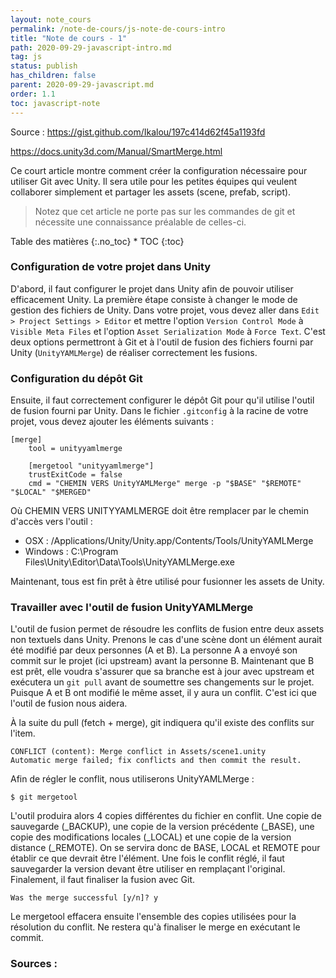 ```yaml
---
layout: note_cours
permalink: /note-de-cours/js-note-de-cours-intro
title: "Note de cours - 1"
path: 2020-09-29-javascript-intro.md
tag: js
status: publish
has_children: false
parent: 2020-09-29-javascript.md
order: 1.1
toc: javascript-note
---
```


Source : 
https://gist.github.com/Ikalou/197c414d62f45a1193fd

 
https://docs.unity3d.com/Manual/SmartMerge.html


Ce court article montre comment créer la configuration nécessaire pour utiliser Git avec Unity. Il sera utile pour les petites équipes qui veulent collaborer simplement et partager les assets (scene, prefab, script). 

> Notez que cet article ne porte pas sur les commandes de git et nécessite une connaissance préalable de celles-ci.

<div class="toc" markdown="1">
<span class="gamma">Table des matières</span>
{:.no_toc}
* TOC
{:toc}
</div>

### Configuration de votre projet dans Unity
D'abord, il faut configurer le projet dans Unity afin de pouvoir utiliser efficacement Unity. La première étape consiste à changer le mode de gestion des fichiers de Unity. Dans votre projet, vous devez aller dans `Edit > Project Settings > Editor` et mettre l'option `Version Control Mode` à `Visible Meta Files` et l'option `Asset Serialization Mode` à `Force Text`. C'est deux options permettront à Git et à l'outil de fusion des fichiers fourni par Unity (`UnityYAMLMerge`) de réaliser correctement les fusions.

### Configuration du dépôt Git
Ensuite, il faut correctement configurer le dépôt Git pour qu'il utilise l'outil de fusion fourni par Unity. Dans le fichier `.gitconfig` à la racine de votre projet, vous devez ajouter les éléments suivants :
```
[merge]
    tool = unityyamlmerge

    [mergetool "unityyamlmerge"]
    trustExitCode = false
    cmd = "CHEMIN VERS UnityYAMLMerge" merge -p "$BASE" "$REMOTE" "$LOCAL" "$MERGED"
```
Où CHEMIN VERS UNITYYAMLMERGE doit être remplacer par le chemin d'accès vers l'outil :
- OSX : /Applications/Unity/Unity.app/Contents/Tools/UnityYAMLMerge
- Windows : C:\Program Files\Unity\Editor\Data\Tools\UnityYAMLMerge.exe

Maintenant, tous est fin prêt à être utilisé pour fusionner les assets de Unity.

### Travailler avec l'outil de fusion UnityYAMLMerge
L'outil de fusion permet de résoudre les conflits de fusion entre deux assets non textuels dans Unity. Prenons le cas d'une scène dont un élément aurait été modifié par deux personnes (A et B). La personne A a envoyé son commit sur le projet (ici upstream) avant la personne B. Maintenant que B est prêt, elle voudra s'assurer que sa branche est à jour avec upstream et exécutera un `git pull` avant de soumettre ses changements sur le projet. Puisque A et B ont modifié le même asset, il y aura un conflit. C'est ici que l'outil de fusion nous aidera. 

À la suite du pull (fetch + merge), git indiquera qu'il existe des conflits sur l'item. 
```
CONFLICT (content): Merge conflict in Assets/scene1.unity
Automatic merge failed; fix conflicts and then commit the result.
```

Afin de régler le conflit, nous utiliserons UnityYAMLMerge : 
```
$ git mergetool
```
L'outil produira alors 4 copies différentes du fichier en conflit. Une copie de sauvegarde (_BACKUP), une copie de la version précédente (_BASE), une copie des modifications locales (_LOCAL) et une copie de la version distance (_REMOTE). On se servira donc de BASE, LOCAL et REMOTE pour établir ce que devrait être l'élément. Une fois le conflit réglé, il faut sauvegarder la version devant être utiliser en remplaçant l'original. Finalement, il faut finaliser la fusion avec Git.

```
Was the merge successful [y/n]? y
```
Le mergetool effacera ensuite l'ensemble des copies utilisées pour la résolution du conflit. Ne restera qu'à finaliser le merge en exécutant le commit.



### Sources : 

